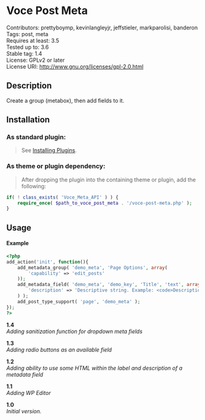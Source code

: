Voce Post Meta
===================
Contributors: prettyboymp, kevinlangleyjr, jeffstieler, markparolisi, banderon  
Tags: post, meta  
Requires at least: 3.5  
Tested up to: 3.6  
Stable tag: 1.4  
License: GPLv2 or later  
License URI: http://www.gnu.org/licenses/gpl-2.0.html

## Description
Create a group (metabox), then add fields to it.

## Installation

### As standard plugin:
> See [Installing Plugins](http://codex.wordpress.org/Managing_Plugins#Installing_Plugins).

### As theme or plugin dependency:
> After dropping the plugin into the containing theme or plugin, add the following:
```php
if( ! class_exists( 'Voce_Meta_API' ) ) {
	require_once( $path_to_voce_post_meta . '/voce-post-meta.php' );
}
```

## Usage

#### Example

```php
<?php
add_action('init', function(){
	add_metadata_group( 'demo_meta', 'Page Options', array(
		'capability' => 'edit_posts'
	));
	add_metadata_field( 'demo_meta', 'demo_key', 'Title', 'text', array(
		'description' => 'Descriptive string. Example: <code>Description</code>'
	) );
	add_post_type_support( 'page', 'demo_meta' );
});
?>
```
**1.4**  
*Adding sanitization function for dropdown meta fields*

**1.3**  
*Adding radio buttons as an available field*

**1.2**  
*Adding ability to use some HTML within the label and description of a metadata field*

**1.1**  
*Adding WP Editor*

**1.0**  
*Initial version.*
